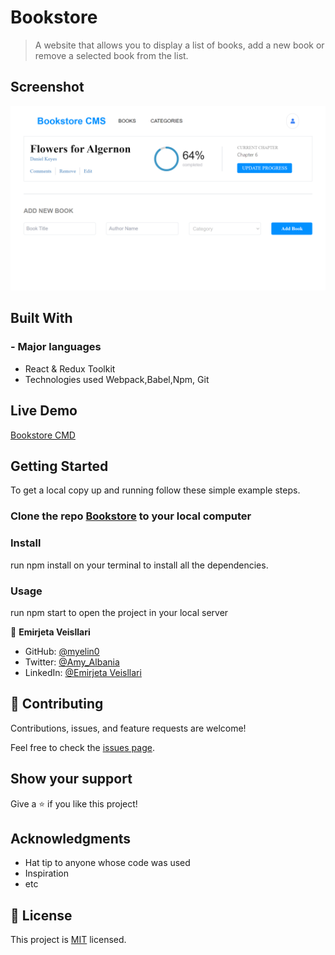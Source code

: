 # Bookstore

> A website that allows you to display a list of books, add a new book or remove a selected book from the list.

## Screenshot
![screenshot](./Bookstore3_screenshot.png)

## Built With

### - Major languages
- React & Redux Toolkit
- Technologies used
  Webpack,Babel,Npm, Git

## Live Demo 

[Bookstore CMD](https://myelin0.github.io/Bookstore3/)

## Getting Started

To get a local copy up and running follow these simple example steps.

### Clone the repo [Bookstore](https://github.com/myelin0/Bookstore3) to your local computer 

### Install
run npm install on your terminal to install all the dependencies.
### Usage
run npm start to open the project in your local server

👤 **Emirjeta Veisllari**
- GitHub: [@myelin0](https://github.com/myelin0)
- Twitter: [@Amy_Albania](https://twitter.com/Amy_albania)
- LinkedIn: [@Emirjeta Veisllari](https://www.linkedin.com/in/emirjeta-veisllari/)

## 🤝 Contributing

Contributions, issues, and feature requests are welcome!

Feel free to check the [issues page](https://github.com/myelin0/Bookstore3/issues).

## Show your support

Give a ⭐️ if you like this project!

## Acknowledgments

- Hat tip to anyone whose code was used
- Inspiration
- etc

## 📝 License

This project is [MIT](./MIT.md) licensed.